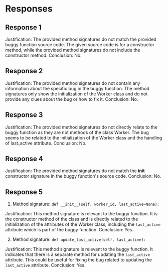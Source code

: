 # Responses
## Response 1
Justification: The provided method signatures do not match the provided buggy function source code. The given source code is for a constructor method, while the provided method signatures do not include the constructor method.
Conclusion: No.

## Response 2
Justification: The provided method signatures do not contain any information about the specific bug in the buggy function. The method signatures only show the initialization of the Worker class and do not provide any clues about the bug or how to fix it.
Conclusion: No.

## Response 3
Justification: The provided method signatures do not directly relate to the buggy function as they are not methods of the class Worker. The bug seems to be related to the initialization of the Worker class and the handling of last_active attribute.
Conclusion: No.

## Response 4
Justification: The provided method signatures do not match the __init__ constructor signature in the buggy function's source code.
Conclusion: No.

## Response 5
1. Method signature: `def __init__(self, worker_id, last_active=None):`

Justification: This method signature is relevant to the buggy function. It is the constructor method of the class and is directly related to the initialization of the attributes of the Worker class, including the `last_active` attribute which is part of the buggy function.
Conclusion: Yes.

2. Method signature: `def update_last_active(self, last_active):`

Justification: This method signature is relevant to the buggy function. It indicates that there is a separate method for updating the `last_active` attribute. This could be useful for fixing the bug related to updating the `last_active` attribute.
Conclusion: Yes.

